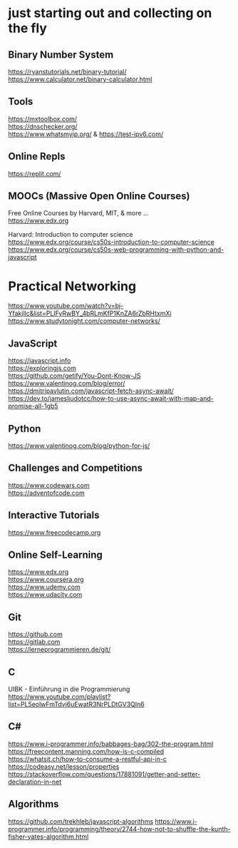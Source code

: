 # just starting out and collecting on the fly

## Binary Number System

https://ryanstutorials.net/binary-tutorial/  
https://www.calculator.net/binary-calculator.html

## Tools

https://mxtoolbox.com/  
https://dnschecker.org/  
https://www.whatsmyip.org/ & https://test-ipv6.com/

## Online Repls

https://replit.com/

## MOOCs (Massive Open Online Courses)

Free Online Courses by Harvard, MIT, & more ...  
https://www.edx.org

Harvard: Introduction to computer science  
https://www.edx.org/course/cs50s-introduction-to-computer-science  
https://www.edx.org/course/cs50s-web-programming-with-python-and-javascript

# Practical Networking

https://www.youtube.com/watch?v=bj-Yfakjllc&list=PLIFyRwBY_4bRLmKfP1KnZA6rZbRHtxmXi  
https://www.studytonight.com/computer-networks/

## JavaScript

https://javascript.info  
https://exploringjs.com  
https://github.com/getify/You-Dont-Know-JS  
https://www.valentinog.com/blog/error/  
https://dmitripavlutin.com/javascript-fetch-async-await/
https://dev.to/jamesliudotcc/how-to-use-async-await-with-map-and-promise-all-1gb5

## Python

https://www.valentinog.com/blog/python-for-js/

## Challenges and Competitions

https://www.codewars.com  
https://adventofcode.com

## Interactive Tutorials

https://www.freecodecamp.org

## Online Self-Learning

https://www.edx.org  
https://www.coursera.org  
https://www.udemy.com  
https://www.udacity.com

## Git

https://github.com  
https://gitlab.com  
https://lerneprogrammieren.de/git/

## C

UIBK - Einführung in die Programmierung  
https://www.youtube.com/playlist?list=PL5eolwFmTdvj6uEwatR3NrPLDtGV3Qln6

## C#

https://www.i-programmer.info/babbages-bag/302-the-program.html  
https://freecontent.manning.com/how-is-c-compiled  
https://whatsit.ch/how-to-consume-a-restful-api-in-c  
https://codeasy.net/lesson/properties  
https://stackoverflow.com/questions/17881091/getter-and-setter-declaration-in-net

## Algorithms

https://github.com/trekhleb/javascript-algorithms
https://www.i-programmer.info/programming/theory/2744-how-not-to-shuffle-the-kunth-fisher-yates-algorithm.html
